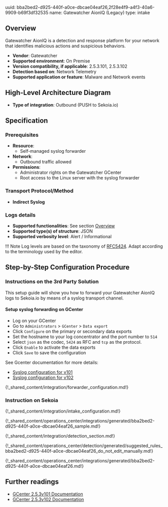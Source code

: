 uuid: bba2bed2-d925-440f-a0ce-dbcae04eaf26,2f28e4f9-a4f3-40a6-9909-b69f3df32535
name: Gatewatcher AionIQ (Legacy)
type: intake

## Overview

Gatewatcher AionIQ is a detection and response platform for your network that identifies malicious actions and suspicious behaviors.

- **Vendor**: Gatewatcher
- **Supported environment**: On Premise
- **Version compatibility, if applicable**: 2.5.3.101, 2.5.3.102
- **Detection based on**: Network Telemetry
- **Supported application or feature**: Malware and Network events

## High-Level Architecture Diagram

- **Type of integration**: Outbound (PUSH to Sekoia.io)

## Specification

### Prerequisites

- **Resource**:
    - Self-managed syslog forwarder
- **Network**:
    - Outbound traffic allowed
- **Permissions**:
    - Administrator rights on the Gatewatcher GCenter
    - Root access to the Linux server with the syslog forwarder

### Transport Protocol/Method

- **Indirect Syslog**

### Logs details

- **Supported functionalities**: See section [Overview](#overview)
- **Supported type(s) of structure**: JSON
- **Supported verbosity level**: Alert / Informational

!!! Note
    Log levels are based on the taxonomy of [RFC5424](https://datatracker.ietf.org/doc/html/rfc5424). Adapt according to the terminology used by the editor.

## Step-by-Step Configuration Procedure

### Instructions on the 3rd Party Solution

This setup guide will show you how to forward your Gatewatcher AionIQ logs to Sekoia.io by means of a syslog transport channel.

#### Setup syslog forwarding on GCenter

   - Log on your GCenter
   - Go to  `Administrators` > `GCenter` > `Data export`
   - Click `Configure` on the primary or secondary data exports
   - Set the hostname to your log concentrator and the port number to `514`
   - Select `json` as the codec, `5424` as RFC and `tcp` as the protocol.
   - Click `Enable` to activate the data exports
   - Click `Save` to save the configuration

See Gcenter documentation for more details:

- [Syslog configuration for v101](https://docs.gatewatcher.com/en/gcenter/2.5.3/101/itg-ext/syslog.html)
- [Syslog configuration for v102](https://docs.gatewatcher.com/en/gcenter/2.5.3/102/08_use_cases_administrator/05_gcenter_admin/01_data_management.html)

{!_shared_content/integration/forwarder_configuration.md!}

### Instruction on Sekoia

{!_shared_content/integration/intake_configuration.md!}

{!_shared_content/operations_center/integrations/generated/bba2bed2-d925-440f-a0ce-dbcae04eaf26_sample.md!}

{!_shared_content/integration/detection_section.md!}

{!_shared_content/operations_center/detection/generated/suggested_rules_bba2bed2-d925-440f-a0ce-dbcae04eaf26_do_not_edit_manually.md!}

{!_shared_content/operations_center/integrations/generated/bba2bed2-d925-440f-a0ce-dbcae04eaf26.md!}

## Further readings

- [GCenter 2.5.3v101 Documentation](https://docs.gatewatcher.com/en/gcenter/2.5.3/101)
- [GCenter 2.5.3v102 Documentation](https://docs.gatewatcher.com/en/gcenter/2.5.3/102)

